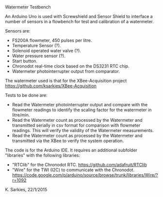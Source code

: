 Watermeter Testbench

An Arduino Uno is used with Screwshield and Sensor Shield to interface a number
of sensors in a flowbench for test and calibration of a watermeter.

Sensors are:

- FS200A flowmeter, 450 pulses per litre.
- Temperature Sensor (?).
- Solenoid operated water valve (?).
- Water pressure sensor (?).
- Start button.
- Chronodot real-time clock based on the DS3231 RTC chip.
- Watermeter photointerrupter output from comparator.

The watermeter used is that for the XBee-Acquisition project
https://github.com/ksarkies/XBee-Acquisition

Tests to be done are:
- Read the Watermeter photointerrupter output and compare with the flowmeter
  readings to identify the scaling factor for the watermeter in litre/min.
- Read the Watermeter count as processed by the Watermeter and transmitted
  serially in csv format for comparison with flowmeter readings. This will
  verify the validity of the Watermeter measurements.
- Read the Watermeter count as processed by the Watermeter and transmitted
  via the XBee to verify the system operation.

The code is for the Arduino IDE. It requires an additional subfolder "libraries"
with the following libraries:

- "RTClib" for the Chronodot RTC.
    https://github.com/adafruit/RTClib
- "Wire" for the TWI (I2C) to communicate with the Chronodot.
    https://code.google.com/p/arduino/source/browse/trunk/libraries/Wire/?r=1092

K. Sarkies, 22/1/2015

